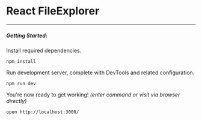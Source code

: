 # React FileExplorer


***

##### Getting Started:

Install required dependencies. 
```
npm install
```
Run development server, complete with DevTools and related configuration.
```
npm run dev
```

You're now ready to get working! *(enter command or visit via browser directly)*
```
open http://localhost:3000/
```